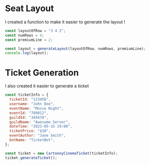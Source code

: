 # Seat Layout

I created a function to make it easier to generate the layout !

```javascript
const layoutOfRow = "3 4 2";
const numRows = 4;
const premiumLine = 2;

const layout = generateLayout(layoutOfRow, numRows, premiumLine);
console.log(layout);
```

# Ticket Generation

I also created it easier to generate a ticket

```javascript
const ticketInfo = {
  ticketId: "123456",
  username: "John Doe",
  eventName: "Movie Night",
  eventId: "789012",
  guildId: "345678",
  guildName: "Awesome Server",
  dateTime: "2023-05-15 19:00",
  ticketPrice: "$10",
  eventAuthor: "Jane Smith",
  botName: "TicketBot",
};

const ticket = new CartoonyCinemaTicket(ticketInfo);
ticket.generateTicket();
```
